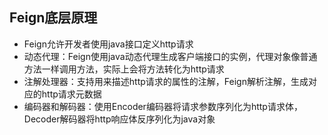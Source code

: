 ## Feign底层原理
- Feign允许开发者使用java接口定义http请求
- 动态代理：Feign使用java动态代理生成客户端接口的实例，代理对象像普通方法一样调用方法，实际上会将方法转化为http请求
- 注解处理器：支持用来描述http请求的属性的注解，Feign解析注解，生成对应的http请求元数据
- 编码器和解码器：使用Encoder编码器将请求参数序列化为http请求体，Decoder解码器将http响应体反序列化为java对象